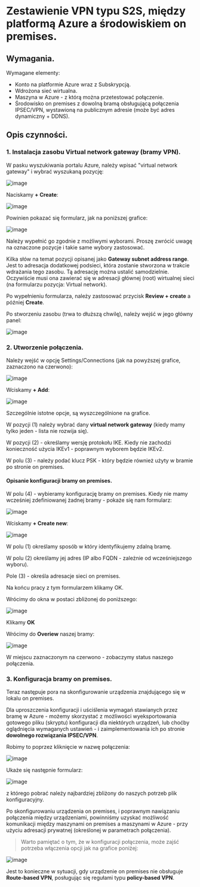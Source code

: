 # Zestawienie VPN typu S2S, między platformą Azure a środowiskiem on premises.

## Wymagania.

Wymagane elementy:
- Konto na platformie Azure wraz z Subskrypcją. 
- Wdrożona sieć wirtualna.
- Maszyna w Azure - z którą można przetestować połączenie.
- Środowisko on premises z dowolną bramą obsługującą połączenia IPSEC/VPN, wystawioną na publicznym adresie (może być adres dynamiczny + DDNS).


## Opis czynności.

### 1. Instalacja zasobu Virtual network gateway (bramy VPN).

W pasku wyszukiwania portalu Azure, należy wpisać "virtual network gateway" i wybrać  wyszukaną pozycję:

![image](/media/s2s-f-01.png)

Naciskamy **+ Create**:

![image](/media/s2s-f-02.png)

Powinien pokazać się formularz, jak na poniższej grafice:

![image](/media/s2s-f-03.png)

Należy wypełnić go zgodnie z możliwymi wyborami. Proszę zwrócić uwagę na oznaczone pozycje i takie same wybory zastosować.

Kilka słów na temat pozycji opisanej jako **Gateway subnet address range**.  Jest to adresacja dodatkowej podsieci, która zostanie stworzona w trakcie wdrażania tego zasobu. Tą adresację można ustalić samodzielnie. Oczywiście musi ona zawierać się w adresacji głównej (root) wirtualnej sieci (na formularzu pozycja: Virtual network). 

Po wypełnieniu formularza, należy zastosować przycisk **Review + create** a później **Create**.

Po stworzeniu zasobu (trwa to dłuższą chwilę), należy wejść w jego główny panel:

![image](/media/s2s-f-04.png)

### 2. Utworzenie połączenia.

Należy wejść w opcję Settings/Connections (jak na powyższej grafice, zaznaczono na czerwono):

![image](/media/s2s-f-05.png)

Wciskamy **+ Add**:

![image](/media/s2s-f-06.png)

Szczególnie istotne opcje, są wyszczególnione na grafice.

W pozycji (1) należy wybrać dany **virtual network gateway** (kiedy mamy tylko jeden - lista nie rozwija się).

W pozycji (2) - określamy wersję protokołu IKE. Kiedy nie zachodzi konieczność użycia IKEv1 - poprawnym wyborem będzie IKEv2.

W polu (3) - należy podać klucz PSK - który będzie również użyty w bramie po stronie on premises.

#### Opisanie konfiguracji bramy on premises.

W polu (4) - wybieramy konfigurację bramy on premises.  Kiedy nie mamy wcześniej zdefiniowanej żadnej bramy - pokaże się nam formularz:

![image](/media/s2s-f-07.png)

Wciskamy **+ Create new**:

![image](/media/s2s-f-08.png)

W polu (1) określamy sposób w który identyfikujemy zdalną bramę.
 
W polu (2) określamy jej adres (IP albo FQDN - zależnie od wcześniejszego wyboru).

Pole (3) - określa adresacje sieci on premises.

Na końcu pracy z tym formularzem  klikamy OK.

Wrócimy do okna w postaci zbliżonej do poniższego:

![image](/media/s2s-f-09.png)

Klikamy **OK**

Wrócimy do **Overiew** naszej bramy:

![image](/media/s2s-f-10.png)

W miejscu zaznaczonym na czerwono - zobaczymy status naszego połączenia.

### 3. Konfiguracja bramy on premises.

Teraz następuje pora na skonfigurowanie urządzenia znajdującego się w lokalu on premises.

Dla uproszczenia konfiguracji i uściślenia  wymagań stawianych przez bramę w Azure - możemy skorzystać z możliwości wyeksportowania gotowego pliku (skryptu) konfiguracji dla  niektórych urządzeń, lub choćby oglądnięcia wymaganych ustawień - i zaimplementowania ich po stronie **dowolnego rozwiązania IPSEC/VPN**.

Robimy to poprzez kliknięcie w nazwę połączenia:

![image](/media/s2s-f-11.png)

Ukaże się następnie formularz:

![image](/media/s2s-f-12.png)

z którego pobrać należy najbardziej zbliżony do naszych potrzeb plik konfiguracyjny.

Po skonfigurowaniu urządzenia on premises, i poprawnym nawiązaniu połączenia między urządzeniami, powinniśmy uzyskać możliwość komunikacji między maszynami on premises a maszynami w Azure - przy użyciu adresacji prywatnej (określonej w parametrach połączenia).

> Warto pamiętać o tym, że w konfiguracji połączenia, może zajść potrzeba włączenia opcji jak na grafice poniżej:

![image](/media/s2s-f-13.png)

Jest to konieczne w sytuacji, gdy urządzenie on premises nie obsługuje **Route-based VPN**, posługując  się regułami typu **policy-based VPN**.
